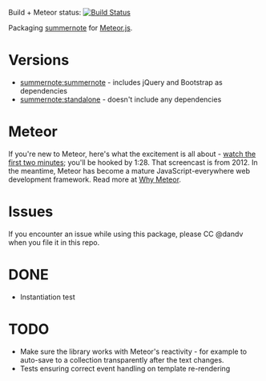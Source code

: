 Build + Meteor status: [![Build Status](https://travis-ci.org/MeteorPackaging/summernote.svg?branch=meteor-integration)](https://github.com/MeteorPackaging/summernote/tree/meteor-integration/meteor)

Packaging [summernote](http://summernote.org/) for [Meteor.js](http://meteor.com).

# Versions

- [summernote:summernote](https://atmospherejs.com/summernote/summernote) - includes jQuery and Bootstrap as dependencies
- [summernote:standalone](https://atmospherejs.com/summernote/standalone) - doesn't include any dependencies

# Meteor

If you're new to Meteor, here's what the excitement is all about -
[watch the first two minutes](https://www.youtube.com/watch?v=fsi0aJ9yr2o); you'll be hooked by 1:28.
That screencast is from 2012. In the meantime, Meteor has become a mature JavaScript-everywhere web
development framework. Read more at [Why Meteor](http://www.meteorpedia.com/read/Why_Meteor).

# Issues

If you encounter an issue while using this package, please CC @dandv when you file it in this repo.

# DONE

- Instantiation test

# TODO

- Make sure the library works with Meteor's reactivity - for example to auto-save to a collection
  transparently after the text changes.
- Tests ensuring correct event handling on template re-rendering
